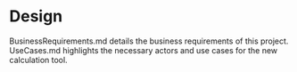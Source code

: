 # Design

BusinessRequirements.md details the business requirements of this project.
UseCases.md highlights the necessary actors and use cases for the new calculation tool.
